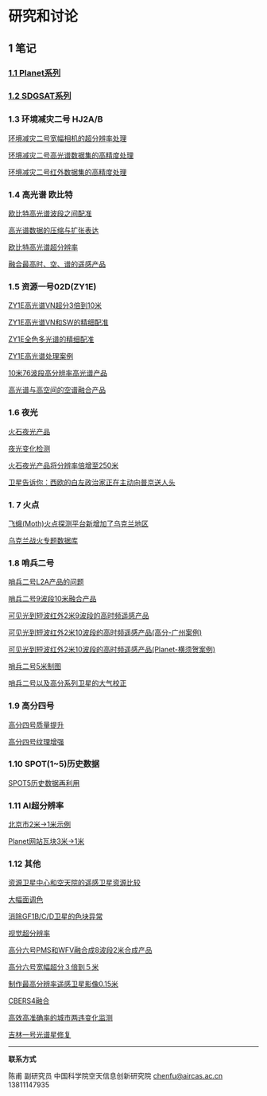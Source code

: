 # 研究和讨论

## 1 笔记

### [1.1 Planet系列](discuss_planet.html)

### [1.2 SDGSAT系列](discuss_sdgsat.html)

### 1.3 环境减灾二号 HJ2A/B

[环境减灾二号宽幅相机的超分辨率处理](discuss/discuss_hj2_ccd.html)

[环境减灾二号高光谱数据集的高精度处理](discuss/discuss_hj2_hsi.html)

[环境减灾二号红外数据集的高精度处理](discuss/discuss_hj2_irs.html)

### 1.4 高光谱 欧比特

[欧比特高光谱波段之间配准](discuss/discuss_oubite_reg.html)

[高光谱数据的压缩与扩张表达](discuss/discuss_hsi_display.html)

[欧比特高光谱超分辨率](discuss/discuss_oubite.html)

[融合最高时、空、谱的遥感产品](discuss/discuss_oubite_planet.html)

### 1.5 资源一号02D(ZY1E)

[ZY1E高光谱VN超分3倍到10米](discuss/discuss_zy1e_hsi.html)

[ZY1E高光谱VN和SW的精细配准](discuss/discuss_zy1e_hsi_reg.html)

[ZY1E全色多光谱的精细配准](discuss/discuss_zy1e_pms.html)

[ZY1E高光谱处理案例](discuss/discuss_zy1e_case1.html)

[10米76波段高分辨率高光谱产品](discuss/discuss_zy1e_hsi_10m.html)

[高光谱与高空间的空谱融合产品](discuss/discuss_hsi_dove.html)

### 1.6 夜光

[火石夜光产品](discuss/discuss_flint.html)

[夜光变化检测](discuss/discuss_nightlight.html)

[火石夜光产品将分辨率倍增至250米](discuss/discuss_nightlight_250m.html)

[卫星告诉你：西欧的白左政治家正在主动向普京送人头](discuss/discuss_nightlight_europe.html)

### 1. 7 火点

[飞蛾(Moth)火点探测平台新增加了乌克兰地区](discuss/discuss_moth_ukl.html)

[乌克兰战火专题数据库](discuss/discuss_ukl_fire.html)

### 1.8 哨兵二号

[哨兵二号L2A产品的问题](discuss/discuss_sentinel2_L2A.html)

[哨兵二号9波段10米融合产品](discuss/discuss_sentinel2_9bands10m.html)

[可见光到短波红外2米9波段的高时频遥感产品](discuss/discuss_sentinel2_9bands2m.html)

[可见光到短波红外2米10波段的高时频遥感产品(高分-广州案例)](discuss/discuss_sentinel2_2m_10bands.html)

[可见光到短波红外2米10波段的高时频遥感产品(Planet-横须贺案例)](discuss/discuss_sentinel2_pl_2m.html)

[哨兵二号5米制图](discuss/discuss_sentinel2_5m.html)

[哨兵二号以及高分系列卫星的大气校正](discuss/discuss_sentinel2_gf_2m.html)


### 1.9 高分四号

[高分四号质量提升](discuss/discuss_gf4.md)

[高分四号纹理增强](discuss/discuss_gf4_enh.md)

### 1.10 SPOT(1~5)历史数据

[SPOT5历史数据再利用](discuss/discuss_spot5.md)

### 1.11 AI超分辨率

[北京市2米->1米示例](discuss/discuss_ai_super.md)

[Planet网站瓦块3米->1米](discuss/discuss_ai_super_planet_tile.md)

### 1.12 其他

[资源卫星中心和空天院的遥感卫星资源比较](discuss/discuss_difference_cresda.html)

[大幅面调色](discuss/discuss_mosaic.html)

[消除GF1B/C/D卫星的色块异常](discuss/discuss_section_color.md)

[视觉超分辨率](discuss/discuss_zoomin.html)

[高分六号PMS和WFV融合成8波段2米合成产品](discuss/discuss_gf6_wfv_2m.html)

[高分六号宽幅超分３倍到５米](discuss/discuss_gf6_wfv_5m.html)

[制作最高分辨率遥感卫星影像0.15米](discuss/discuss_bj3.html)

[CBERS4融合](discuss/discuss_cbers4.html)

[高效高准确率的城市两违变化监测](discuss/discuss_change_detect_lr_hr.html)

[吉林一号光谱星修复](discuss/discuss_jl1gp.html)


---



**联系方式**

陈甫 副研究员
中国科学院空天信息创新研究院
chenfu@aircas.ac.cn
13811147935

